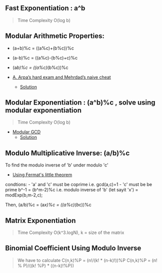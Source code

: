 ## Fast Exponentiation : a^b
> Time Complexity O(log b)

## Modular Arithmetic Properties:
   * (a+b)%c = ((a%c)+(b%c))%c
   * (a-b)%c = ((a%c)-(b%c)+c)%c
   * (a*b)%c = ((a%c)*(b%c))%c

   * [A. Arpa’s hard exam and Mehrdad’s naive cheat](https://codeforces.com/problemset/problem/742/A)
      * [Solution](https://github.com/ravi-poddar/Competitive-Programming/tree/master/Exponentiation/arpha.cpp)

## Modular Exponentiation : (a^b)%c , solve using modular exponentiation
> Time Complexity O(log b)
   * [Modular GCD](https://www.codechef.com/problems/GCDMOD)
      * [Solution](https://github.com/ravi-poddar/Competitive-Programming/tree/master/Exponentiation/gcdusingmodulo.cpp)

## Modulo Multiplicative Inverse: (a/b)%c
 To find the modulo inverse of 'b' under modulo 'c'
   * [Using Fermat's little theorem](https://github.com/ravi-poddar/Competitive-Programming/tree/master/Exponentiation/moduloInverseUsingFermat.cpp)
   
   condtions:
      - 'a' and 'c' must be coprime i.e. gcd(a,c)=1
      - 'c' must be be prime
   b^-1 = (b^m-2)%c
   i.e. modulo inverse of 'b' (let sayit 'x') = modExp(b,m-2,c);

   Then, (a/b)%c = (a*x)%c = ((a%c)(b*c))%c


## Matrix Exponentiation
>Time Complexity  O(k^3.logN), k = size of the matrix

## Binomial Coefficient Using Modulo Inverse
> We have to calculate C(n,k)%P = (n!/(k! * (n-k)!))%P
> C(n,k)%P = (n! % P)/((k! %P) * ((n-k)!%P))
